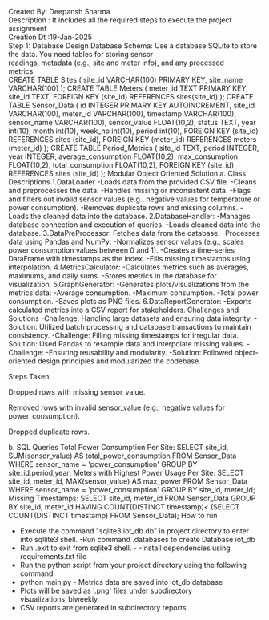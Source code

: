 

Created By: Deepansh Sharma <br>
Description : It includes all the required steps to execute the  project assignment  <br>
Creation Dt :19-Jan-2025  <br>
Step 1: Database Design Database Schema: Use a database  SQLite  to store the data. You need tables for storing sensor <br>
readings, metadata (e.g., site and meter info), and any processed <br>
metrics.  <br>
CREATE TABLE Sites ( site_id VARCHAR(100) PRIMARY KEY,
site_name VARCHAR(100) ); 
CREATE TABLE Meters ( meter_id TEXT PRIMARY
KEY, site_id TEXT, FOREIGN KEY (site_id) REFERENCES sites(site_id) );
CREATE TABLE Sensor_Data ( id INTEGER PRIMARY KEY AUTOINCREMENT, site_id
VARCHAR(100), meter_id VARCHAR(100), timestamp VARCHAR(100), sensor_name
VARCHAR(100), sensor_value FLOAT(10,2), status TEXT, year int(10), month
int(10), week_no int(10), period int(10), FOREIGN KEY (site_id)
REFERENCES sites (site_id), FOREIGN KEY (meter_id) REFERENCES meters
(meter_id) ); 
CREATE TABLE Period_Metrics ( site_id TEXT, period
INTEGER, year INTEGER, average_consumption FLOAT(10,2), max_consumption
FLOAT(10,2), total_consumption FLOAT(10,2), FOREIGN KEY (site_id)
REFERENCES sites (site_id) ); 
Modular Object Oriented Solution 
a. Class Descriptions 
1.DataLoader -Loads data from the provided CSV file.
 -Cleans and preprocesses the data: -Handles missing or inconsistent
  data. -Flags and filters out invalid sensor values (e.g., negative
  values for temperature or power consumption). -Removes duplicate rows
  and missing columns. -Loads the cleaned data into the database.
2.DatabaseHandler: 
   -Manages database connection and execution of
    queries. 
    -Loads cleaned data into the database. 
3.DataPreProcessor:
   Fetches data from the database. 
    -Processes data using Pandas and NumPy:
    -Normalizes sensor values (e.g., scales power consumption values between
0 and 1). 
    -Creates a time-series DataFrame with timestamps as the index.
    -Fills missing timestamps using interpolation. 4.MetricsCalculator:
    -Calculates metrics such as averages, maximums, and daily sums. -Stores
     metrics in the database for visualization.
5.GraphGenerator: -Generates
   plots/visualizations from the metrics data: 
      -Average consumption.
     -Maximum consumption.
     -Total power consumption. 
     -Saves plots as PNG files. 
6.DataReportGenerator: 
-Exports calculated metrics into a CSV
report for stakeholders. 
Challenges and Solutions 
 -Challenge: Handling large datasets and ensuring data integrity. 
 -Solution: Utilized batch processing and database transactions to maintain consistency.
 -Challenge: Filling missing timestamps for irregular data. 
 Solution: Used Pandas to resample data and interpolate missing values.
 -Challenge:
-Ensuring reusability and modularity. 
-Solution: Followed object-oriented design principles and modularized the codebase.

Steps Taken:

Dropped rows with missing sensor_value.

Removed rows with invalid sensor_value (e.g., negative values for
power_consumption).

Dropped duplicate rows.

b. SQL Queries Total Power Consumption Per Site: 
   SELECT site_id,
   SUM(sensor_value) AS total_power_consumption FROM Sensor_Data WHERE
   sensor_name = 'power_consumption' GROUP BY site_id,period,year;
Meters with Highest Power Usage Per Site: 
    SELECT site_id, meter_id,
    MAX(sensor_value) AS max_power FROM Sensor_Data WHERE sensor_name =
    'power_consumption' GROUP BY site_id, meter_id; 
Missing Timestamps:
   SELECT site_id, meter_id FROM Sensor_Data GROUP BY site_id, meter_id
   HAVING COUNT(DISTINCT timestamp)< (SELECT COUNT(DISTINCT timestamp)
    FROM Sensor_Data);
How to run
 - Execute the command "sqlite3 iot_db.db" in project directory to enter into sqllite3 shell.
-Run command .databases to create Database iot_db
- Run .exit to exit from sqlite3 shell.  -
-Install dependencies using requirements.txt file
- Run the python script from your project directory using the following command
- python main.py  - Metrics data are saved into iot_db database 
- Plots will be saved as \'.png\' files under subdirectory visualizations_biweekly
- CSV reports are generated in subdirectory reports
